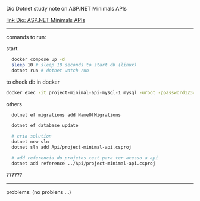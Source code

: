 Dio Dotnet study note on ASP.NET Minimals APIs

[link Dio: ASP.NET Minimals APIs](https://web.dio.me/lab/trabalhando-com-minimals-apis/learning/fcb434a3-cda8-4ccf-9981-e923a6d0d350?back=/track/coding-future-back-end-dot-net)

---

comands to run:

start
```bash
  docker compose up -d
  sleep 10 # sleep 10 seconds to start db (linux)
  dotnet run # dotnet watch run
```

to check db in docker
```bash
docker exec -it project-minimal-api-mysql-1 mysql -uroot -ppassword123456 -e "SHOW DATABASES;"
```

others
```bash
  dotnet ef migrations add NameOfMigrations

  dotnet ef database update

  # cria solution
  dotnet new sln
  dotnet sln add Api/project-minimal-api.csproj 

  # add referencia do projetos test para ter acesso a api
  dotnet add reference ../Api/project-minimal-api.csproj 
```
??????

---

problems: (no problens ...)